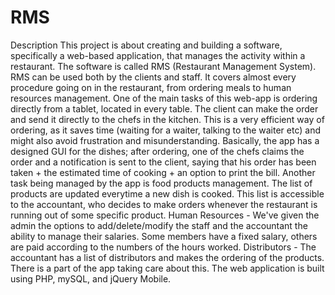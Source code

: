 # RMS

Description
This project is about creating and building a software, specifically a web-based application, that manages the activity within a restaurant. The software is called RMS (Restaurant Management System). RMS can be used both by the clients and staff. It covers almost every procedure going on in the restaurant, from ordering meals to human resources management.
One of the main tasks of this web-app is ordering directly from a tablet, located in every table. The client can make the order and send it directly to the chefs in the kitchen. This is a very efficient way of ordering, as it saves time (waiting for a waiter, talking to the waiter etc) and might also avoid frustration and misunderstanding. Basically, the app has a designed GUI for the dishes; after ordering, one of the chefs claims the order and a notification is sent to the client, saying that his order has been taken + the estimated time of cooking + an option to print the bill. 
Another task being managed by the app is food products management. The list of products are updated everytime a new dish is cooked. This list is accessible to the accountant, who decides to make orders whenever the restaurant is running out of some specific product.
Human Resources - We've given the admin the options to add/delete/modify the staff and the accountant the ability to manage their salaries. Some members have a fixed salary, others are paid according to the numbers of the hours worked. 
Distributors - The accountant has a list of distributors and makes the ordering of the products. There is a part of the app taking care about this.
The web application is built using PHP, mySQL, and jQuery Mobile.

